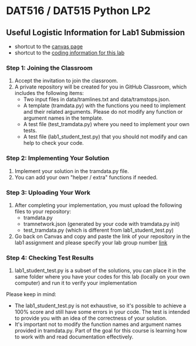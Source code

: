 # DAT516 / DAT515 Python LP2
## Useful Logistic Information for Lab1 Submission

- shortcut to the [canvas page](https://chalmers.instructure.com/courses/31748)
- shortcut to the [coding information for this lab](https://github.com/aarneranta/chalmers-advanced-python/tree/main/labs/lab1)


### Step 1: Joining the Classroom

1. Accept the invitation to join the classroom.
2. A private repository will be created for you in GitHub Classroom, which includes the following items:
   - Two input files in data/tramlines.txt and data/tramstops.json.
   - A template (tramdata.py) with the functions you need to implement and their related arguments. Please do not modify any function or argument names in the template.
   - A test file (test_tramdata.py) where you need to implement your own tests.
   - A test file (lab1_student_test.py) that you should not modify and can help to check your code.


### Step 2: Implementing Your Solution

1. Implement your solution in the tramdata.py file.
2. You can add your own "helper / extra" functions if needed.

### Step 3: Uploading Your Work

1. After completing your implementation, you must upload the following files to your repository:
   - tramdata.py
   - tramnetwork.json (generated by your code with tramdata.py init)
   - test_tramdata.py (which is different from lab1_student_test.py)
2. Go back on Canvas and copy and paste the link of your repository in the lab1 assignment and please specify your lab group number [link](https://chalmers.instructure.com/courses/31748/assignments/95096)

### Step 4: Checking Test Results

1. lab1_student_test.py is a subset of the solutions, you can place it in the same folder where you have your codes for this lab (locally on your own computer) and run it to verify your implementation

Please keep in mind:

- The lab1_student_test.py is not exhaustive, so it's possible to achieve a 100% score and still have some errors in your code. The test is intended to provide you with an idea of the correctness of your solution.
- It's important not to modify the function names and argument names provided in tramdata.py. Part of the goal for this course is learning how to work with and read documentation effectively.

